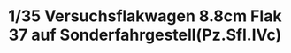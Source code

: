 ---
layout: product
title: "1/35 Versuchsflakwagen 8.8cm Flak 37 auf Sonderfahrgestell(Pz.Sfl.IVc) "
price: "TBA" 
desc: "Maketa"
img_path: "/assets/img/BRNC35174.webp"
brand: "Bronco"
available: false
special_offer: false
new: false
soon: false
cat: "010000"
subcat: "015800"
subsubcat: "0N/A"
sifra: "BRNC35174"
popular: false
spec: false
---
